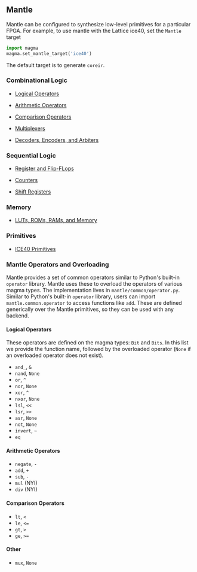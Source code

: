 ## Mantle

Mantle can be configured to synthesize low-level primitives
for a particular FPGA.
For example, to use mantle with the Lattice ice40,
set the `Mantle` target
```python
import magma
magma.set_mantle_target('ice40')
```
The default target is to generate `coreir`.


### Combinational Logic

- [Logical Operators](logic.md)

- [Arithmetic Operators](arith.md)

- [Comparison Operators](compare.md)

- [Multiplexers](mux.md)

- [Decoders, Encoders, and Arbiters](decode.md)


### Sequential Logic

- [Register and Flip-FLops](register.md)

- [Counters](counter.md)

- [Shift Registers](shift.md)


### Memory

- [LUTs, ROMs, RAMs, and Memory](memory.md)


### Primitives

- [ICE40 Primitives](ice40.md)


### Mantle Operators and Overloading
Mantle provides a set of common operators similar to Python's built-in
`operator` library. Mantle uses these to overload the operators of various
magma types.  The implementation lives in `mantle/common/operator.py`. Similar
to Python's built-in `operator` library, users can import
`mantle.common.operator` to access functions like `add`.  These are defined
generically over the Mantle primitives, so they can be used with any backend.

#### Logical Operators
These operators are defined on the magma types: `Bit` and `Bits`. In this list
we provide the function name, followed by the overloaded operator (`None` if an
overloaded operator does not exist).
* `and_`, `&`
* `nand`, `None`
* `or`, `^`
* `nor`, `None`
* `xor`, `^`
* `nxor`, `None`
* `lsl`, `<<`
* `lsr`, `>>`
* `asr`, `None`
* `not`, `None`
* `invert`, `~`
* `eq`

#### Arithmetic Operators
* `negate`, `-`
* `add`, `+`
* `sub`, `-`
* `mul` (NYI)
* `div` (NYI)

#### Comparison Operators
* `lt`, `<`
* `le`, `<=`
* `gt`, `>`
* `ge`, `>=`

#### Other
* `mux`, `None`
